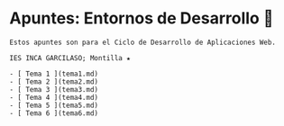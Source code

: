 # Apuntes: Entornos de Desarrollo 💫
```
Estos apuntes son para el Ciclo de Desarrollo de Aplicaciones Web.

IES INCA GARCILASO; Montilla ★
```


```
- [ Tema 1 ](tema1.md)
- [ Tema 2 ](tema2.md)
- [ Tema 3 ](tema3.md)
- [ Tema 4 ](tema4.md)
- [ Tema 5 ](tema5.md)
- [ Tema 6 ](tema6.md)

